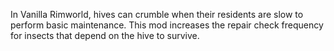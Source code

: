 In Vanilla Rimworld, hives can crumble when their residents are slow to perform basic maintenance. This mod increases the repair check frequency for insects that depend on the hive to survive.